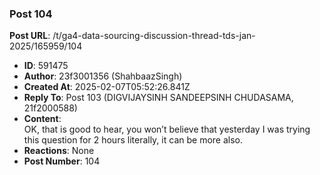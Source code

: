 ### Post 104
**Post URL**: /t/ga4-data-sourcing-discussion-thread-tds-jan-2025/165959/104
- **ID**: 591475
- **Author**: 23f3001356 (ShahbaazSingh)
- **Created At**: 2025-02-07T05:52:26.841Z
- **Reply To**: Post 103 (DIGVIJAYSINH SANDEEPSINH CHUDASAMA, 21f2000588)
- **Content**:  
  OK, that is good to hear, you won’t believe that yesterday I was trying this question for 2 hours literally, it can be more also.
- **Reactions**: None
- **Post Number**: 104

